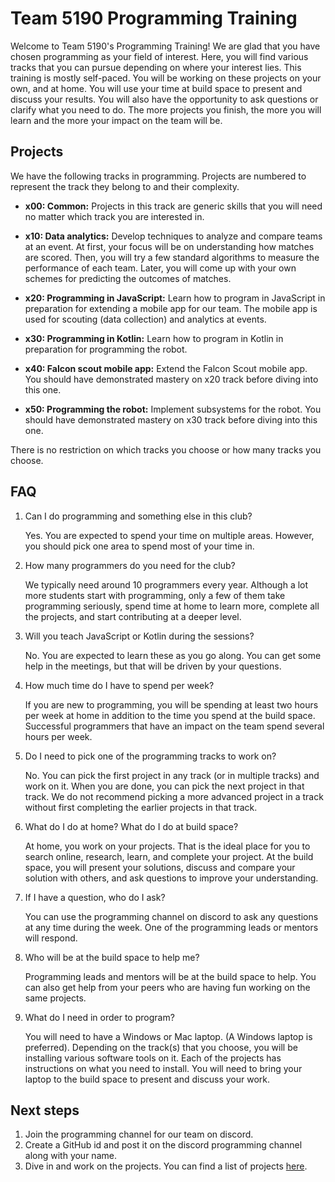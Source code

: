 # Team 5190 Programming Training

Welcome to Team 5190's Programming Training! We are glad that you have chosen programming as your field of interest. Here, you will find various tracks that you can pursue depending on where your interest lies. This training is mostly self-paced. You will be working on these projects on your own, and at home. You will use your time at build space to present and discuss your results. You will also have the opportunity to ask questions or clarify what you need to do. The more projects you finish, the more you will learn and the more your impact on the team will be.

## Projects

We have the following tracks in programming. Projects are numbered to represent the track they belong to and their complexity.

- **x00: Common:** Projects in this track are generic skills that you will need no matter which track you are interested in.

- **x10: Data analytics:** Develop techniques to analyze and compare teams at an event. At first, your focus will be on understanding how matches are scored. 
Then, you will try a few standard algorithms to measure the performance of each team. Later, you will come up with your own schemes for predicting the outcomes of matches.

- **x20: Programming in JavaScript:** Learn how to program in JavaScript in preparation for extending a mobile app for our team. The mobile app is used for scouting (data collection) and analytics at events.

- **x30: Programming in Kotlin:** Learn how to program in Kotlin in preparation for programming the robot.

- **x40: Falcon scout mobile app:** Extend the Falcon Scout mobile app. You should have demonstrated mastery on x20 track before diving into this one.

- **x50: Programming the robot:** Implement subsystems for the robot. You should have demonstrated mastery on x30 track before diving into this one.

There is no restriction on which tracks you choose or how many tracks you choose.

## FAQ

1. Can I do programming and something else in this club?

    Yes. You are expected to spend your time on multiple areas. However, you should pick one area to spend most of your time in.

1. How many programmers do you need for the club?

    We typically need around 10 programmers every year. Although a lot more students start with programming, only a few of them take programming seriously, spend time at home to learn more, complete all the projects, and start contributing at a deeper level.

1. Will you teach JavaScript or Kotlin during the sessions?

    No. You are expected to learn these as you go along. You can get some help in the meetings, but that will be driven by your questions.

1. How much time do I have to spend per week?

    If you are new to programming, you will be spending at least two hours per week at home in addition to the time you spend at the build space. Successful programmers that have an impact on the team spend several hours per week.

1. Do I need to pick one of the programming tracks to work on?

    No. You can pick the first project in any track (or in multiple tracks) and work on it. When you are done, you can pick the next project in that track. We do not recommend picking a more advanced project in a track without first completing the earlier projects in that track.

1. What do I do at home? What do I do at build space?

    At home, you work on your projects. That is the ideal place for you to search online, research, learn, and complete your project. At the build space, you will present your solutions, discuss and compare your solution with others, and ask questions to improve your understanding.

1. If I have a question, who do I ask?

    You can use the programming channel on discord to ask any questions at any time during the week. One of the programming leads or mentors will respond.

1. Who will be at the build space to help me?

    Programming leads and mentors will be at the build space to help. You can also get help from your peers who are having fun working on the same projects.

1. What do I need in order to program?

    You will need to have a Windows or Mac laptop. (A Windows laptop is preferred). Depending on the track(s) that you choose, you will be installing various software tools on it. Each of the projects has instructions on what you need to install. You will need to bring your laptop to the build space to present and discuss your work.

## Next steps

1. Join the programming channel for our team on discord.
1. Create a GitHub id and post it on the discord programming channel along with your name.
1. Dive in and work on the projects. You can find a list of projects [here](projects.md).
